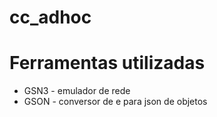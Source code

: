 cc_adhoc
========

Ferramentas utilizadas
========
- GSN3 - emulador de rede
- GSON - conversor de e para json de objetos